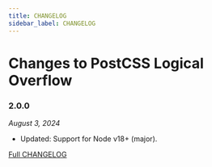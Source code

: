 ```yaml
---
title: CHANGELOG
sidebar_label: CHANGELOG
---
```

# Changes to PostCSS Logical Overflow

### 2.0.0

_August 3, 2024_

- Updated: Support for Node v18+ (major).

[Full CHANGELOG](https://github.com/csstools/postcss-plugins/tree/main/plugins/postcss-logical-overflow/CHANGELOG.md)


